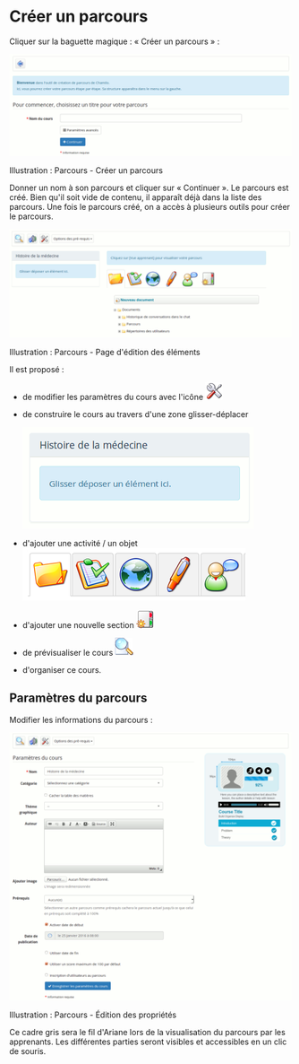 # Créer un parcours

Cliquer sur la baguette magique : « Créer un parcours » :

![](../../.gitbook/assets/image112%20%281%29.png)

Illustration : Parcours - Créer un parcours

Donner un nom à son parcours et cliquer sur « Continuer ». Le parcours est créé. Bien qu'il soit vide de contenu, il apparaît déjà dans la liste des parcours. Une fois le parcours créé, on a accès à plusieurs outils pour créer le parcours.

![](../../.gitbook/assets/image114%20%281%29.png)

Illustration : Parcours - Page d'édition des éléments

Il est proposé :

* de modifier les paramètres du cours avec l'icône ![](../../.gitbook/assets/graphics8%20%285%29.png)
* de construire le cours au travers d'une zone glisser-déplacer

  ![](../../.gitbook/assets/image113%20%281%29.png)

* d'ajouter une activité / un objet ![](../../.gitbook/assets/graphics23%20%285%29.png)
* d'ajouter une nouvelle section ![](../../.gitbook/assets/graphics19%20%285%29.png)
* de prévisualiser le cours ![](../../.gitbook/assets/graphics21%20%285%29.png)
* d'organiser ce cours.

## Paramètres du parcours <a id="param-tres-du-parcours"></a>

Modifier les informations du parcours :

![](../../.gitbook/assets/image115%20%281%29.png)

Illustration : Parcours - Édition des propriétés

Ce cadre gris sera le fil d'Ariane lors de la visualisation du parcours par les apprenants. Les différentes parties seront visibles et accessibles en un clic de souris.

